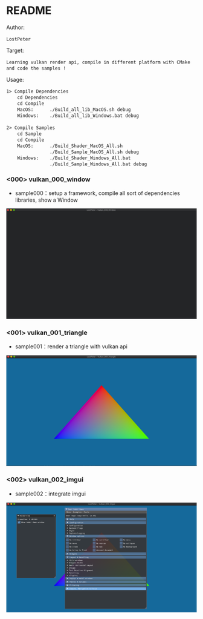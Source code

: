 # README #

Author: 

    LostPeter

Target: 

    Learning vulkan render api, compile in different platform with CMake and code the samples !

Usage:
    
    1> Compile Dependencies
        cd Dependencies
        cd Compile
        MacOS:      ./Build_all_lib_MacOS.sh debug
        Windows:    ./Build_all_lib_Windows.bat debug

    2> Compile Samples
        cd Sample
        cd Compile
        MacOS:      ./Build_Shader_MacOS_All.sh   
                    ./Build_Sample_MacOS_All.sh debug
        Windows:    ./Build_Shader_Windows_All.bat
                    ./Build_Sample_Windows_All.bat debug


### <000> vulkan_000_window
* sample000：setup a framework, compile all sort of dependencies libraries, show a Window 

![image](https://github.com/LostPeter/LostPeterVulkan/blob/main/Images/vulkan_000_window.png)

### <001> vulkan_001_triangle
* sample001：render a triangle with vulkan api

![image](https://github.com/LostPeter/LostPeterVulkan/blob/main/Images/vulkan_001_triangle.png)

### <002> vulkan_002_imgui
* sample002：integrate imgui

![image](https://github.com/LostPeter/LostPeterVulkan/blob/main/Images/vulkan_002_imgui.png)